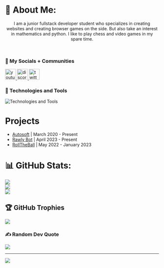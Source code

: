 <!--
### Hi there 👋
-->
<!--
**yasserfds/yasserfds** is a ✨ _special_ ✨ repository because its `README.md` (this file) appears on your GitHub profile.

Here are some ideas to get you started:

- 🔭 I’m currently working on ...
- 🌱 I’m currently learning ...
- 👯 I’m looking to collaborate on ...
- 🤔 I’m looking for help with ...
- 💬 Ask me about ...
- 📫 How to reach me: ...
- 😄 Pronouns: ...
- ⚡ Fun fact: ...
-->

# 💫 About Me:
<p align="center">
    I am a junior fullstack developer student who specializes in creating websites and creating browser games on the side. But also take an interest in mathematics and python. I like to play chess and video games in my spare time.
</p>
<br />

###  💬 My Socials + Communities

<div>
  <a href="https://youtube.com/@withyasser" target="_blank">
    <img src="https://img.shields.io/static/v1?message=Youtube&logo=youtube&label=&color=FF0000&logoColor=white&labelColor=&style=for-the-badge" height="35" alt="youtube logo"  />
  </a>
  <a href="https://discord.gg/p4rJ9TrJUa" target="_blank">
    <img src="https://img.shields.io/static/v1?message=Discord&logo=discord&label=&color=7289DA&logoColor=white&labelColor=&style=for-the-badge" height="35" alt="discord logo"  />
  </a>
  <a href="https://twitter.com/yasserfds" target="_blank">
    <img src="https://img.shields.io/static/v1?message=Twitter&logo=twitter&label=&color=1DA1F2&logoColor=white&labelColor=&style=for-the-badge" height="35" alt="twitter logo"  />
  </a>
</div>


### 🧰 Technologies and Tools

<div>
  <img src="https://skillicons.dev/icons?i=vscode,html,css,js,ts,python,nodejs,express,git" alt="Technologies and Tools" />
</div>

# Projects
 - [Autosoft](https://autosoftstudio.netlify.app) | March 2020 - Present
 - [Rawly Bot](https://rawly.netlify.app) | April 2023 - Present
 - [RollTheBall](https://rtbio.netlify.app) | May 2022 - January 2023

# 📊 GitHub Stats:
![](https://github-readme-stats.vercel.app/api?username=yasserfds&theme=tokyonight&hide_border=false&include_all_commits=true&count_private=true)<br/>
![](https://github-readme-streak-stats.herokuapp.com/?user=yasserfds&theme=tokyonight&hide_border=false)<br/>
![](https://github-readme-stats.vercel.app/api/top-langs/?username=yasserfds&theme=tokyonight&hide_border=false&include_all_commits=true&count_private=true&layout=compact)

## 🏆 GitHub Trophies
![](https://github-profile-trophy.vercel.app/?username=yasserfds&theme=radical&no-frame=false&no-bg=false&margin-w=4)

### ✍️ Random Dev Quote
![](https://quotes-github-readme.vercel.app/api?type=horizontal&theme=radical)

---
[![](https://visitcount.itsvg.in/api?id=yasserfds&icon=0&color=0)](https://visitcount.itsvg.in)

  <!-- Proudly created with GPRM ( https://gprm.itsvg.in ) -->

  
